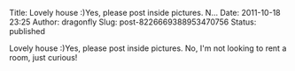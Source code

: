 Title: Lovely house :)Yes, please post inside pictures. N...
Date: 2011-10-18 23:25
Author: dragonfly
Slug: post-8226669388953470756
Status: published

Lovely house :)Yes, please post inside pictures. No, I'm not looking to rent a room, just curious!
